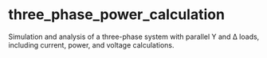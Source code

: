 # three_phase_power_calculation
Simulation and analysis of a three-phase system with parallel Y and Δ loads, including current, power, and voltage calculations.
